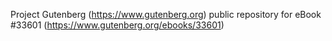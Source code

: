 Project Gutenberg (https://www.gutenberg.org) public repository for eBook #33601 (https://www.gutenberg.org/ebooks/33601)
